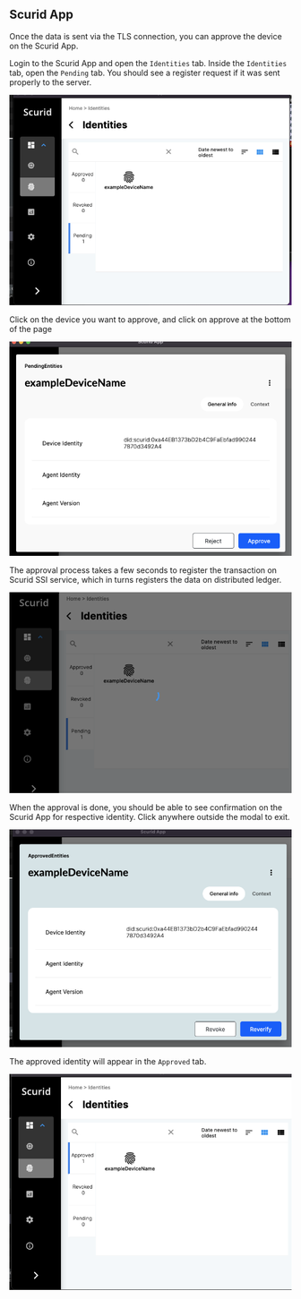 ## Scurid App

Once the data is sent via the TLS connection, you can approve the device on the Scurid App.

Login to the Scurid App and open the `Identities` tab.
Inside the `Identities` tab, open the `Pending` tab.
You should see a register request if it was sent properly to the server.

![scurid_app_pending](img/scurid_app_registry_pending.png)

Click on the device you want to approve, and click on approve at the bottom of the page

![scurid_app_approve](img/scurid_app_registry_details.png)

The approval process takes a few seconds to register the transaction on Scurid SSI service, which in turns registers the data on distributed ledger.

![scurid_app_approval_process](img/scurid_app_loading_after_approval.png)

When the approval is done, you should be able to see confirmation on the Scurid App for respective identity.
Click anywhere outside the modal to exit.

![scurid_app_after_approval_done](img/scurid_app_after_approval_done.png)

The approved identity will appear in the `Approved` tab.

![scurid_app_approved_tab](img/scurid_app_approved_tab.png)

